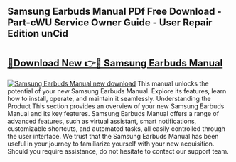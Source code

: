 ## Samsung Earbuds Manual PDf Free Download - Part-cWU Service Owner Guide - User Repair Edition unCid

# <h2><a href="http://cf21911.oget.top/?id=Samsung+Earbuds+Manual">🔗Download New 👉🔴 Samsung Earbuds Manual</a></h2>

[![Samsung Earbuds Manual new download](https://i.imgur.com/5g1atiW.png)](http://cf21911.oget.top/?id=Samsung+Earbuds+Manual)
This manual unlocks the potential of your new Samsung Earbuds Manual. Explore its features, learn how to install, operate, and maintain it seamlessly. Understanding the Product This section provides an overview of your new Samsung Earbuds Manual and its key features. Samsung Earbuds Manual offers a range of advanced features, such as virtual assistant, smart notifications, customizable shortcuts, and automated tasks, all easily controlled through the user interface. We trust that the Samsung Earbuds Manual has been useful in your journey to familiarize yourself with your new acquisition. Should you require assistance, do not hesitate to contact our support team.
